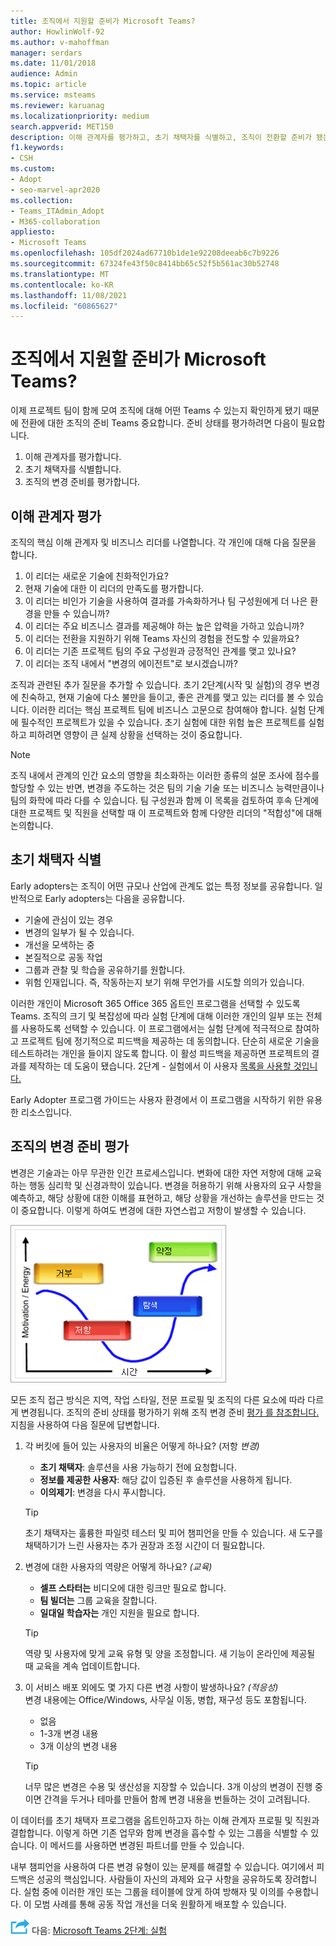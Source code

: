 ```yaml
---
title: 조직에서 지원할 준비가 Microsoft Teams?
author: HowlinWolf-92
ms.author: v-mahoffman
manager: serdars
ms.date: 11/01/2018
audience: Admin
ms.topic: article
ms.service: msteams
ms.reviewer: karuanag
ms.localizationpriority: medium
search.appverid: MET150
description: 이해 관계자를 평가하고, 초기 채택자를 식별하고, 조직이 전환할 준비가 됐는지 Teams.
f1.keywords:
- CSH
ms.custom:
- Adopt
- seo-marvel-apr2020
ms.collection:
- Teams_ITAdmin_Adopt
- M365-collaboration
appliesto:
- Microsoft Teams
ms.openlocfilehash: 105df2024ad67710b1de1e92208deeab6c7b9226
ms.sourcegitcommit: 67324fe43f50c8414bb65c52f5b561ac30b52748
ms.translationtype: MT
ms.contentlocale: ko-KR
ms.lasthandoff: 11/08/2021
ms.locfileid: "60865627"
---
```

# <a name="how-ready-is-your-organization-for-microsoft-teams"></a>조직에서 지원할 준비가 Microsoft Teams?

이제 프로젝트 팀이 함께 모여 조직에 대해 어떤 Teams 수 있는지 확인하게 됐기 때문에 전환에 대한 조직의 준비 Teams 중요합니다. 준비 상태를 평가하려면 다음이 필요합니다.

1. 이해 관계자를 평가합니다.
2. 초기 채택자를 식별합니다.
3. 조직의 변경 준비를 평가합니다. 

## <a name="assess-your-stakeholders"></a>이해 관계자 평가

조직의 핵심 이해 관계자 및 비즈니스 리더를 나열합니다. 각 개인에 대해 다음 질문을 합니다.
 
1. 이 리더는 새로운 기술에 친화적인가요?
2. 현재 기술에 대한 이 리더의 만족도를 평가합니다.
3. 이 리더는 비인가 기술을 사용하여 결과를 가속화하거나 팀 구성원에게 더 나은 환경을 만들 수 있습니까?
4. 이 리더는 주요 비즈니스 결과를 제공해야 하는 높은 압력을 가하고 있습니까? 
5. 이 리더는 전환을 지원하기 위해 Teams 자신의 경험을 전도할 수 있을까요?
6. 이 리더는 기존 프로젝트 팀의 주요 구성원과 긍정적인 관계를 맺고 있나요?
7. 이 리더는 조직 내에서 "변경의 에이전트"로 보시겠습니까?  

조직과 관련된 추가 질문을 추가할 수 있습니다. 초기 2단계(시작 및 실험)의 경우 변경에 친숙하고, 현재 기술에 다소 불만을 들이고, 좋은 관계를 맺고 있는 리더를 볼 수 있습니다. 이러한 리더는 핵심 프로젝트 팀에 비즈니스 고문으로 참여해야 합니다. 실험 단계에 필수적인 프로젝트가 있을 수 있습니다. 초기 실험에 대한 위험 높은 프로젝트를 실험하고 피하려면 영향이 큰 실제 상황을 선택하는 것이 중요합니다.
   
> [!NOTE]
> 조직 내에서 관계의 인간 요소의 영향을 최소화하는 이러한 종류의 설문 조사에 점수를 할당할 수 있는 반면, 변경을 주도하는 것은 팀의 기술 기술 또는 비즈니스 능력만큼이나 팀의 화학에 따라 다를 수 있습니다. 팀 구성원과 함께 이 목록을 검토하여 후속 단계에 대한 프로젝트 및 직원을 선택할 때 이 프로젝트와 함께 다양한 리더의 "적합성"에 대해 논의합니다. 

## <a name="identify-early-adopters"></a>초기 채택자 식별

Early adopters는 조직이 어떤 규모나 산업에 관계도 없는 특정 정보를 공유합니다. 일반적으로 Early adopters는 다음을 공유합니다.

- 기술에 관심이 있는 경우
- 변경의 일부가 될 수 있습니다.
- 개선을 모색하는 중
- 본질적으로 공동 작업
- 그룹과 관찰 및 학습을 공유하기를 원합니다.
- 위험 인재입니다. 즉, 작동하는지 보기 위해 무언가를 시도할 의의가 있습니다.

이러한 개인이 Microsoft 365 Office 365 옵트인 프로그램을 선택할 수 있도록 Teams. 조직의 크기 및 복잡성에 따라 실험 단계에 대해 이러한 개인의 일부 또는 전체를 사용하도록 선택할 수 있습니다. 이 프로그램에서는 실험 단계에 적극적으로 참여하고 프로젝트 팀에 정기적으로 피드백을 제공하는 데 동의합니다. 단순히 새로운 기술을 테스트하려는 개인을 들이지 않도록 합니다. 이 활성 피드백을 제공하면 프로젝트의 결과를 제작하는 데 도움이 됐습니다. 2단계 - 실험에서 이 사용자 [목록을 사용할 것입니다.](teams-adoption-phase2-experiment.md)

Early Adopter 프로그램 가이드는 사용자 환경에서 이 프로그램을 시작하기 위한 유용한 리소스입니다.  
 
## <a name="assess-your-organizations-readiness-for-change"></a>조직의 변경 준비 평가

변경은 기술과는 아무 무관한 인간 프로세스입니다. 변화에 대한 자연 저항에 대해 교육하는 행동 심리학 및 신경과학이 있습니다. 변경을 허용하기 위해 사용자의 요구 사항을 예측하고, 해당 상황에 대한 이해를 표현하고, 해당 상황을 개선하는 솔루션을 만드는 것이 중요합니다. 이렇게 하여도 변경에 대한 자연스럽고 저항이 발생할 수 있습니다.  

![Graph 저항을 나타내고 있습니다.](media/teams-adoption-resistance.png)

모든 조직 접근 방식은 지역, 작업 스타일, 전문 프로필 및 조직의 다른 요소에 따라 다르게 변경됩니다. 조직의 준비 상태를 평가하기 위해 조직 변경 준비 [평가 를 참조합니다.](upgrade-org-change-readiness.md) 지침을 사용하여 다음 질문에 답변합니다.

1. 각 버킷에 들어 있는 사용자의 비율은 어떻게 하나요? (저항 *변경)*
    - **초기 채택자**: 솔루션을 사용 가능하기 전에 요청합니다.
    - **정보를 제공한 사용자**: 해당 값이 입증된 후 솔루션을 사용하게 됩니다.
    - **이의제기**: 변경을 다시 푸시합니다.
    
   > [!TIP]
   > 초기 채택자는 훌륭한 파일럿 테스터 및 피어 챔피언을 만들 수 있습니다. 새 도구를 채택하기가 느린 사용자는 추가 권장과 조정 시간이 더 필요합니다. 

2. 변경에 대한 사용자의 역량은 어떻게 하나요? *(교육)*
    - **셀프 스타터는** 비디오에 대한 링크만 필요로 합니다.
    - **팀 빌더는** 그룹 교육을 잘합니다.
    - **일대일 학습자는** 개인 지원을 필요로 합니다.

    > [!TIP]
    > 역량 및 사용자에 맞게 교육 유형 및 양을 조정합니다. 새 기능이 온라인에 제공될 때 교육을 계속 업데이트합니다.

3. 이 서비스 배포 외에도 몇 가지 다른 변경 사항이 발생하나요? *(적응성)* <br/>변경 내용에는 Office/Windows, 사무실 이동, 병합, 재구성 등도 포함됩니다.
    - 없음
    - 1-3개 변경 내용
    - 3개 이상의 변경 내용
 
    > [!TIP] 
    > 너무 많은 변경은 수용 및 생산성을 지장할 수 있습니다. 3개 이상의 변경이 진행 중이면 간격을 두거나 테마를 만들어 함께 변경 내용을 번들하는 것이 고려됩니다.  

이 데이터를 초기 채택자 프로그램을 옵트인하고자 하는 이해 관계자 프로필 및 직원과 결합합니다. 이렇게 하면 기존 업무와 함께 변경을 흡수할 수 있는 그룹을 식별할 수 있습니다. 이 메서드를 사용하면 변경된 파트너를 만들 수 있습니다.

내부 챔피언을 사용하여 다른 변경 유형이 있는 문제를 해결할 수 있습니다. 여기에서 피드백은 성공의 핵심입니다. 사람들이 자신의 과제와 요구 사항을 공유하도록 장려합니다. 실험 중에 이러한 개인 또는 그룹을 테이블에 앉게 하여 방해자 및 이의를 수용합니다. 이 모범 사례를 통해 공동 작업 개선을 더욱 원활하게 배포할 수 있습니다.  

![다음 단계를 나타내는 아이콘입니다.](media/teams-adoption-next-icon.png) 다음: [Microsoft Teams 2단계: 실험](teams-adoption-phase2-experiment.md) 
